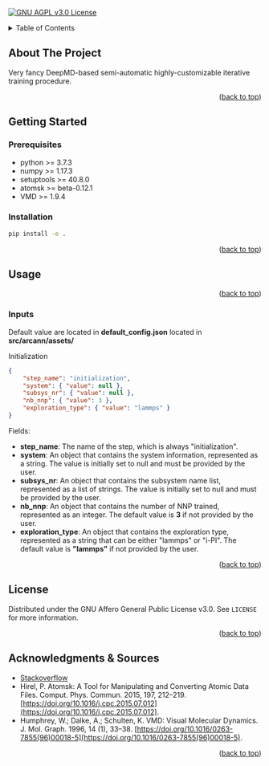 <div id="top"></div>

<!-- PROJECT SHIELDS -->

[![GNU AGPL v3.0 License][license-shield]][license-url]

<!-- TABLE OF CONTENTS -->

<details>
  <summary>Table of Contents</summary>
  <ol>
    <li>
      <a href="#about">About The Project</a>
    </li>
    <li>
      <a href="#getting-started">Getting Started</a>
      <ul>
        <li><a href="#prerequisites">Prerequisites</a></li>
        <li><a href="#installation">Installation</a></li>
      </ul>
    </li>
    <li><a href="#usage">Usage</a></li>
    <li><a href="#license">License</a></li>
    <li><a href="#acknowledgments">Acknowledgments</a></li>
  </ol>
</details>

<!-- ABOUT THE PROJECT -->
<div id="about"></div>

## About The Project

Very fancy DeepMD-based semi-automatic highly-customizable iterative training procedure.

<p align="right">(<a href="#top">back to top</a>)</p>

<!-- GETTING STARTED -->
<div id="getting-started"></div>

## Getting Started

<div id="prerequisites"></div>

### Prerequisites

<!-- TODO: Prerequisites  -->

* python >= 3.7.3
* numpy >= 1.17.3
* setuptools >= 40.8.0
* atomsk >= beta-0.12.1 <!-- TODO: List of steps  -->
* VMD >= 1.9.4 <!-- TODO: List of steps  -->

<div id="installation"></div>

### Installation

<!-- TODO: Installation  -->
```bash
pip install -e .
```

<p align="right">(<a href="#top">back to top</a>)</p>

<!-- USAGE EXAMPLES -->
<div id="usage"></div>

## Usage

<!-- TODO: Usage  -->

<p align="right">(<a href="#top">back to top</a>)</p>

### Inputs

Default value are located in __default_config.json__ located in __src/arcann/assets/__

Initialization

```json
{
    "step_name": "initialization",
    "system": { "value": null },
    "subsys_nr": { "value": null },
    "nb_nnp": { "value": 3 },
    "exploration_type": { "value": "lammps" }
}
```

Fields:

* __step_name__: The name of the step, which is always "initialization".
* __system__: An object that contains the system information, represented as a string. The value is initially set to null and must be provided by the user.
* __subsys_nr__: An object that contains the subsystem name list, represented as a list of strings. The value is initially set to null and must be provided by the user.
* __nb_nnp__: An object that contains the number of NNP trained, represented as an integer. The default value is __3__ if not provided by the user.
* __exploration_type__: An object that contains the exploration type, represented as a string that can be either "lammps" or "i-PI". The default value is __"lammps"__ if not provided by the user.

<p align="right">(<a href="#top">back to top</a>)</p>


<!-- LICENSE -->
<div id="license"></div>

## License

Distributed under the GNU Affero General Public License v3.0. See `LICENSE` for more information.

<p align="right">(<a href="#top">back to top</a>)</p>

<!-- ACKNOWLEDGMENTS -->
<div id="acknowledgments"></div>

## Acknowledgments & Sources

* [Stackoverflow](https://stackoverflow.com/)
* Hirel, P. Atomsk: A Tool for Manipulating and Converting Atomic Data Files. Comput. Phys. Commun. 2015, 197, 212–219. [https://doi.org/10.1016/j.cpc.2015.07.012](https://doi.org/10.1016/j.cpc.2015.07.012).
* Humphrey, W.; Dalke, A.; Schulten, K. VMD: Visual Molecular Dynamics. J. Mol. Graph. 1996, 14 (1), 33–38. [https://doi.org/10.1016/0263-7855(96)00018-5](https://doi.org/10.1016/0263-7855(96)00018-5).

<p align="right">(<a href="#top">back to top</a>)</p>

<!-- MARKDOWN LINKS & IMAGES -->
<!-- https://www.markdownguide.org/basic-syntax/#reference-style-links -->
[license-shield]: https://img.shields.io/github/license/laagegroup/0_Template.svg?style=for-the-badge
[license-url]: https://github.com/laagegroup/0_Template/blob/main/LICENSE

